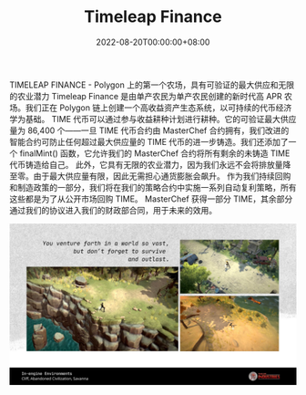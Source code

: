 ﻿---
title: "Timeleap Finance"
description: "Polygon链上的下一代高收益和可持续资产农业生态系统，由单产农民构建，为单产农民."
date: 2022-08-20T00:00:00+08:00
lastmod: 2022-08-20T00:00:00+08:00
draft: false
authors: ["boogArno"]
featuredImage: "timeleap-finance.png"
tags: ["DeFi","Timeleap Finance"]
categories: ["nfts"]
nfts: ["DeFi"]
blockchain: "Polygon"
website: "https://timeleap.finance/"
twitter: "https://twitter.com/TimeleapGameFi"
discord: ""
telegram: ""
github: "https://github.com/timeleapfinance/"
youtube: ""
twitch: ""
facebook: ""
instagram: ""
reddit: ""
medium: "https://timeleap.medium.com/"
steam: ""
gitbook: ""
googleplay: ""
appstore: ""
status: "Live"
weight: 
lightgallery: true
toc: true
pinned: false
recommend: false
recommend1: false
---
TIMELEAP FINANCE - Polygon 上的第一个农场，具有可验证的最大供应和无限的农业潜力
Timeleap Finance 是由单产农民为单产农民创建的新时代高 APR 农场。我们正在 Polygon 链上创建一个高收益资产生态系统，以可持续的代币经济学为基础。
TIME 代币可以通过参与收益耕种计划进行耕种。它的可验证最大供应量为 86,400 个‌——一旦 TIME 代币合约由 MasterChef 合约拥有，我们改进的智能合约可防止任何超过最大供应量的 TIME 代币的进一步铸造。我们还添加了一个 finalMint() 函数，它允许我们的 MasterChef 合约将所有剩余的未铸造 TIME 代币铸造给自己。
此外，它具有无限的农业潜力，因为我们永远不会将排放量降至零。由于最大供应量有限，因此无需担心通货膨胀会飙升。
作为我们持续回购和制造政策的一部分，我们将在我们的策略合约中实施一系列自动复利策略，所有这些都是为了从公开市场回购 TIME。 MasterChef 获得一部分 TIME，其余部分通过我们的协议进入我们的财政部合同，用于未来的效用。

![FXZZWZ9aUAAvnyX](FXZZWZ9aUAAvnyX.jpg)